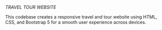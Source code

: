 *TRAVEL TOUR WEBSITE*

This codebase creates a responsive travel and tour website using HTML, CSS, and Bootstrap 5 for a smooth user experience across devices.


